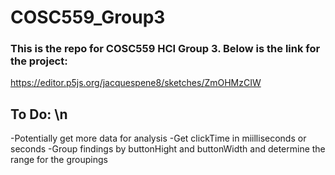 # COSC559_Group3

### This is the repo for COSC559 HCI Group 3. Below is the link for the project:
https://editor.p5js.org/jacquespene8/sketches/ZmOHMzCIW

## To Do: \n
  -Potentially get more data for analysis
  -Get clickTime in miilliseconds or seconds
  -Group findings by buttonHight and buttonWidth and determine the range for the groupings
